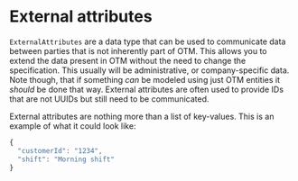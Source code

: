 External attributes
===================

`ExternalAttributes` are a data type that can be used to communicate data between parties that is not inherently part of OTM. This allows you to extend the data present in OTM without the need to change the specification. This usually will be administrative, or company-specific data. Note though, that if something _can_ be modeled using just OTM entities it _should_ be done that way. External attributes are often used to provide IDs that are not UUIDs but still need to be communicated.

External attributes are nothing more than a list of key-values. This is an example of what it could look like:

```js
{
  "customerId": "1234",
  "shift": "Morning shift"
}
```